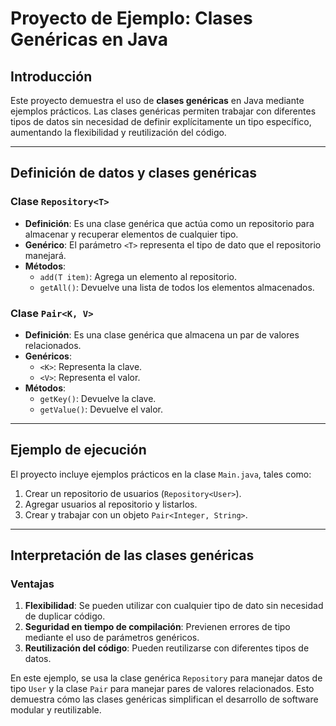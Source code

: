 # Proyecto de Ejemplo: Clases Genéricas en Java

## Introducción
Este proyecto demuestra el uso de **clases genéricas** en Java mediante ejemplos prácticos. Las clases genéricas permiten trabajar con diferentes tipos de datos sin necesidad de definir explícitamente un tipo específico, aumentando la flexibilidad y reutilización del código.

---

## Definición de datos y clases genéricas

### Clase `Repository<T>`
- **Definición**: Es una clase genérica que actúa como un repositorio para almacenar y recuperar elementos de cualquier tipo.
- **Genérico**: El parámetro `<T>` representa el tipo de dato que el repositorio manejará.
- **Métodos**:
  - `add(T item)`: Agrega un elemento al repositorio.
  - `getAll()`: Devuelve una lista de todos los elementos almacenados.

### Clase `Pair<K, V>`
- **Definición**: Es una clase genérica que almacena un par de valores relacionados.
- **Genéricos**:
  - `<K>`: Representa la clave.
  - `<V>`: Representa el valor.
- **Métodos**:
  - `getKey()`: Devuelve la clave.
  - `getValue()`: Devuelve el valor.

---

## Ejemplo de ejecución
El proyecto incluye ejemplos prácticos en la clase `Main.java`, tales como:
1. Crear un repositorio de usuarios (`Repository<User>`).
2. Agregar usuarios al repositorio y listarlos.
3. Crear y trabajar con un objeto `Pair<Integer, String>`.

---

## Interpretación de las clases genéricas
### Ventajas
1. **Flexibilidad**: Se pueden utilizar con cualquier tipo de dato sin necesidad de duplicar código.
2. **Seguridad en tiempo de compilación**: Previenen errores de tipo mediante el uso de parámetros genéricos.
3. **Reutilización del código**: Pueden reutilizarse con diferentes tipos de datos.

En este ejemplo, se usa la clase genérica `Repository` para manejar datos de tipo `User` y la clase `Pair` para manejar pares de valores relacionados. Esto demuestra cómo las clases genéricas simplifican el desarrollo de software modular y reutilizable.
